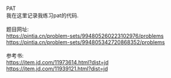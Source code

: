 <br> PAT
<br>我在这里记录我练习pat的代码.
<br><br>题目网址:
<br>https://pintia.cn/problem-sets/994805260223102976/problems
<br>https://pintia.cn/problem-sets/994805342720868352/problems
<br><br>参考书:
<br>https://item.jd.com/11973614.html?dist=jd
<br>https://item.jd.com/11939121.html?dist=jd
